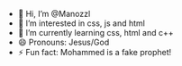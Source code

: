- 👋 Hi, I’m @Manozzl
- 👀 I’m interested in css, js and html 
- 🌱 I’m currently learning css, html and c++
- 😄 Pronouns: Jesus/God
- ⚡ Fun fact: Mohammed is a fake prophet!
